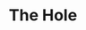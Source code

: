---
layout: credit-info
headerstatus: shunk-header
title: The Hole
showreel_weight: 114
credits_weight: 117
thumbnail: /assets/img/credits-grid/the-hole.jpg
image: /assets/img/credits-grid/opengraph/the-hole.jpg
image_size: 3
category: credits
role: Composer
type: Short Film
imdb: http://www.imdb.com/title/tt2943376
genre: War Drama
director: Steven Stiller
writers: Phil Jack, Steven Stiller
synopsis: Director Steven Stiller takes a gritty look at the emotional journey of a Canadian World War Two soldier as he must decide between survival and self sacrifice.
---